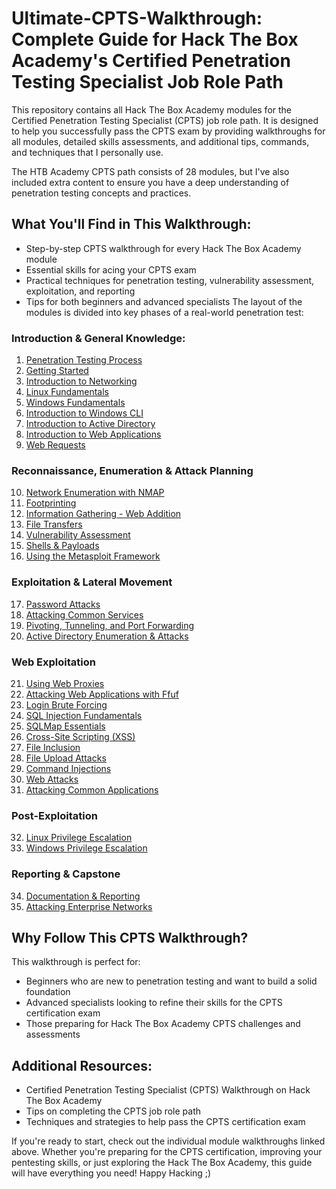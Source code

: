 # Ultimate-CPTS-Walkthrough: Complete Guide for Hack The Box Academy's Certified Penetration Testing Specialist Job Role Path
This repository contains all Hack The Box Academy modules for the Certified Penetration Testing Specialist (CPTS) job role path. It is designed to help you successfully pass the CPTS exam by providing walkthroughs for all modules, detailed skills assessments, and additional tips, commands, and techniques that I personally use.

The HTB Academy CPTS path consists of 28 modules, but I've also included extra content to ensure you have a deep understanding of penetration testing concepts and practices.

## What You'll Find in This Walkthrough: 
* Step-by-step CPTS walkthrough for every Hack The Box Academy module
* Essential skills for acing your CPTS exam
* Practical techniques for penetration testing, vulnerability assessment, exploitation, and reporting
* Tips for both beginners and advanced specialists
The layout of the modules is divided into key phases of a real-world penetration test:
### Introduction & General Knowledge:
1. [Penetration Testing Process](/HTB-Academy/01.%20Penetration%20Testing%20Process.md) 
2. [Getting Started](/HTB-Academy/02.%20Getting%20Started.md) 
3. [Introduction to Networking](/HTB-Academy/03.%20Introduction%20to%20Networking.md)
4. [Linux Fundamentals](/HTB-Academy/04.%20Linux%20Fundamentals.md)
5. [Windows Fundamentals](/HTB-Academy/05.%20Windows%20Fundamentals.md)
6. [Introduction to Windows CLI](/HTB-Academy/06.%20Introduction%20to%20Windows%20CLI.md)
7. [Introduction to Active Directory](/HTB-Academy/07.%20Introduction%20to%20Active%20Directory.md)
8. [Introduction to Web Applications](/HTB-Academy/08.%20Introduction%20to%20Web%20Applications.md)
9. [Web Requests](/HTB-Academy/09.%20Web%20Requests.md)
### Reconnaissance, Enumeration & Attack Planning
10. [Network Enumeration with NMAP](/HTB-Academy/10.%20Network%20Enumeration%20with%20NMAP.md)
11. [Footprinting](/HTB-Academy/11.%20Footprinting.md)
12. [Information Gathering - Web Addition](/HTB-Academy/12.%20Information%20Gathering%20-%20Web%20Edition.md)
13. [File Transfers](/HTB-Academy/13.%20File%20Transfers.md)
14. [Vulnerability Assessment](/HTB-Academy/14.%20Vulnerability%20Assessment.md)
15. [Shells & Payloads](/HTB-Academy/15.%20Shells%20&%20Payloads.md)
16. [Using the Metasploit Framework](/HTB-Academy/16.%20Using%20the%20Metasploit%20Framework.md)
### Exploitation & Lateral Movement
17. [Password Attacks](/HTB-Academy/17.%20Password%20Attacks.md)
18. [Attacking Common Services](/HTB-Academy/18.%20Attacking%20Common%20Services.md)
19. [Pivoting, Tunneling, and Port Forwarding](/HTB-Academy/19.%20Pivoting%20Tunneling,%20and%20Port%20Forwarding.md)
20. [Active Directory Enumeration & Attacks](/HTB-Academy/20.%20Active%20Directory%20Enumeration%20&%20Attacks.md)
### Web Exploitation 
21. [Using Web Proxies](/HTB-Academy/21.%20Using%20Web%20Proxies.md)
22. [Attacking Web Applications with Ffuf](/HTB-Academy/22.%20Attacking%20Web%20Applications%20with%20Ffuf.md)
23. [Login Brute Forcing](/HTB-Academy/23.%20Login%20Brute%20Forcing.md) 
24. [SQL Injection Fundamentals](/HTB-Academy/24.%20SQL%20Injection%20Fundamentals.md) 
25. [SQLMap Essentials](/HTB-Academy/25.%20SQLMap%20Essentials.md) 
26. [Cross-Site Scripting (XSS)](/HTB-Academy/26.%20Cross-Site%20Scripting%20(XSS).md) 
27. [File Inclusion](/HTB-Academy/27.%20File%20Inclusion) 
28. [File Upload Attacks](/HTB-Academy/28.%20File%20Upload%20Attacks.md) 
29. [Command Injections](/HTB-Academy/29.%20Command%20Injections.md) 
30. [Web Attacks](/HTB-Academy/30.%20Web%20Attacks.md) 
31. [Attacking Common Applications](/HTB-Academy/31.%20Attacking%20Common%20Applications.md) 
### Post-Exploitation
32. [Linux Privilege Escalation](/HTB-Academy/32.%20Linux%20Privilege%20Escalation.md) 
33. [Windows Privilege Escalation](/HTB-Academy/33.%20Windows%20Privilege%20Escalation.md) 
### Reporting & Capstone
34. [Documentation & Reporting](/HTB-Academy/34.%20Documentation%20&%20Reporting.md) 
35. [Attacking Enterprise Networks](/HTB-Academy/35.%20Attacking%20Enterprise%20Networks.md) 

## Why Follow This CPTS Walkthrough?
This walkthrough is perfect for:

* Beginners who are new to penetration testing and want to build a solid foundation
* Advanced specialists looking to refine their skills for the CPTS certification exam
* Those preparing for Hack The Box Academy CPTS challenges and assessments
## Additional Resources:
* Certified Penetration Testing Specialist (CPTS) Walkthrough on Hack The Box Academy
* Tips on completing the CPTS job role path
* Techniques and strategies to help pass the CPTS certification exam

If you're ready to start, check out the individual module walkthroughs linked above. Whether you're preparing for the CPTS certification, improving your pentesting skills, or just exploring the Hack The Box Academy, this guide will have everything you need! Happy Hacking ;)


